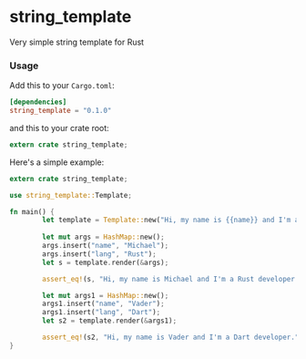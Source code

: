# string_template
Very simple string template for Rust

### Usage

Add this to your `Cargo.toml`:

```toml
[dependencies]
string_template = "0.1.0"
```

and this to your crate root:

```rust
extern crate string_template;
```

Here's a simple example:

```rust
extern crate string_template;

use string_template::Template;

fn main() {
        let template = Template::new("Hi, my name is {{name}} and I'm a {{lang}} developer.");
            
        let mut args = HashMap::new();
        args.insert("name", "Michael");
        args.insert("lang", "Rust");
        let s = template.render(&args);

        assert_eq!(s, "Hi, my name is Michael and I'm a Rust developer.");

        let mut args1 = HashMap::new();
        args1.insert("name", "Vader");
        args1.insert("lang", "Dart");
        let s2 = template.render(&args1);

        assert_eq!(s2, "Hi, my name is Vader and I'm a Dart developer.");
}
```
